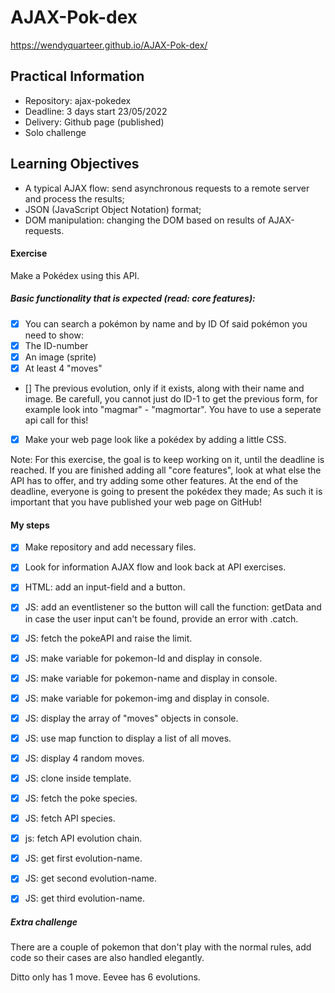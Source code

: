 # AJAX-Pok-dex
https://wendyquarteer.github.io/AJAX-Pok-dex/
## Practical Information
- Repository: ajax-pokedex
- Deadline: 3 days start 23/05/2022
- Delivery: Github page (published)
- Solo challenge

## Learning Objectives
- A typical AJAX flow: send asynchronous requests to a remote server and process the results;
- JSON (JavaScript Object Notation) format;
- DOM manipulation: changing the DOM based on results of AJAX-requests.

#### Exercise
Make a Pokédex using this API.

##### Basic functionality that is expected (read: core features):
- [x] You can search a pokémon by name and by ID
Of said pokémon you need to show:
- [x] The ID-number
- [x] An image (sprite)
- [x] At least 4 "moves"
- [] The previous evolution, only if it exists, along with their name and image. Be carefull, you cannot just do ID-1 
     to get the previous form, for example look into "magmar" - "magmortar". You have to use a seperate api call for this!
- [x] Make your web page look like a pokédex by adding a little CSS.

Note: For this exercise, the goal is to keep working on it, until the deadline is reached. If you are finished adding 
all "core features", look at what else the API has to offer, and try adding some other features. At the end of the 
deadline, everyone is going to present the pokédex they made; As such it is important that you have published your 
web page on GitHub!

#### My steps
- [x] Make repository and add necessary files.
- [x] Look for information AJAX flow and look back at API exercises.
- [x] HTML: add an input-field and a button.
- [x] JS: add an eventlistener so the button will call the function: getData and in case
the user input can't be found, provide an error with .catch.
- [x] JS: fetch the pokeAPI and raise the limit.
- [x] JS: make variable for pokemon-Id and display in console.
- [x] JS: make variable for pokemon-name and display in console.
- [x] JS: make variable for pokemon-img and display in console. 
- [x] JS: display the array of "moves" objects in console.
- [x] JS: use map function to display a list of all moves.
- [x] JS: display 4 random moves.
- [x] JS: clone inside template.
- [x] JS: fetch the poke species.
- [x] JS: fetch API species.
- [x] js: fetch API evolution chain.
- [x] JS: get first evolution-name.
- [x] JS: get second evolution-name.
- [x] JS: get third evolution-name.








##### Extra challenge

There are a couple of pokemon that don't play with the normal rules, add code so their cases are also handled elegantly.

Ditto only has 1 move.
Eevee has 6 evolutions.